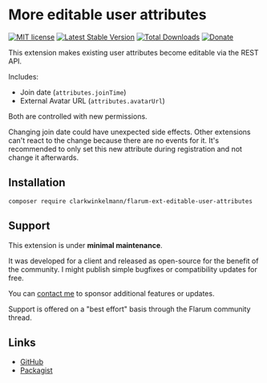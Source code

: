 # More editable user attributes

[![MIT license](https://img.shields.io/badge/license-MIT-blue.svg)](https://github.com/clarkwinkelmann/flarum-ext-editable-user-attributes/blob/master/LICENSE.md) [![Latest Stable Version](https://img.shields.io/packagist/v/clarkwinkelmann/flarum-ext-editable-user-attributes.svg)](https://packagist.org/packages/clarkwinkelmann/flarum-ext-editable-user-attributes) [![Total Downloads](https://img.shields.io/packagist/dt/clarkwinkelmann/flarum-ext-editable-user-attributes.svg)](https://packagist.org/packages/clarkwinkelmann/flarum-ext-editable-user-attributes) [![Donate](https://img.shields.io/badge/paypal-donate-yellow.svg)](https://www.paypal.me/clarkwinkelmann)

This extension makes existing user attributes become editable via the REST API.

Includes:

- Join date (`attributes.joinTime`)
- External Avatar URL (`attributes.avatarUrl`)

Both are controlled with new permissions.

Changing join date could have unexpected side effects.
Other extensions can't react to the change because there are no events for it.
It's recommended to only set this new attribute during registration and not change it afterwards.

## Installation

    composer require clarkwinkelmann/flarum-ext-editable-user-attributes

## Support

This extension is under **minimal maintenance**.

It was developed for a client and released as open-source for the benefit of the community.
I might publish simple bugfixes or compatibility updates for free.

You can [contact me](https://clarkwinkelmann.com/flarum) to sponsor additional features or updates.

Support is offered on a "best effort" basis through the Flarum community thread.

## Links

- [GitHub](https://github.com/clarkwinkelmann/flarum-ext-editable-user-attributes)
- [Packagist](https://packagist.org/packages/clarkwinkelmann/flarum-ext-editable-user-attributes)
